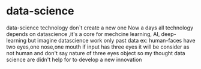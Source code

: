 # data-science
data-science technology don`t create a new one 
Now a days all technology depends on datascience ,it's a core for mechcine learning, AI, deep-learning
but imagine datascience work only past data
 ex: human-faces have two eyes,one nose,one mouth
      if input has three eyes it will be consider as not human 
       and don't say nature of three eyes object 
 so my thought data science are didn't help for to develop a new innovation
